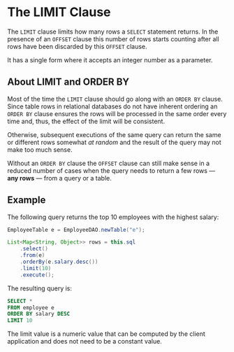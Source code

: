 # The LIMIT Clause

The `LIMIT` clause limits how many rows a `SELECT` statement returns.
In the presence of an `OFFSET` clause this number of rows starts counting after
all rows have been discarded by this `OFFSET` clause.

It has a single form where it accepts an integer number as a parameter.


## About LIMIT and ORDER BY

Most of the time the `LIMIT` clause should go along with an `ORDER BY` clause. Since table rows in relational
databases do not have inherent ordering an `ORDER BY` clause ensures the rows will be processed
in the same order every time and, thus, the effect of the limit will be consistent.

Otherwise, subsequent executions of the same query can return the same or different rows somewhat
*at random* and the result of the query may not make too much sense.

Without an `ORDER BY` clause the `OFFSET` clause can still make sense in a reduced number of cases
when the query needs to return a few rows &mdash; **any rows** &mdash; from a query or a table.


## Example

The following query returns the top 10 employees with the highest salary:

```java
EmployeeTable e = EmployeeDAO.newTable("e");

List<Map<String, Object>> rows = this.sql
    .select()
    .from(e) 
    .orderBy(e.salary.desc())
    .limit(10)
    .execute();
```

The resulting query is:

```sql
SELECT *
FROM employee e
ORDER BY salary DESC
LIMIT 10
```

The limit value is a numeric value that can be computed by the client application and does not 
need to be a constant value.


